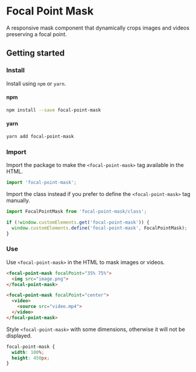 # Focal Point Mask

A responsive mask component that dynamically crops images and videos preserving a focal point.

## Getting started

### Install

Install using `npm` or `yarn`.

#### npm

```bash
npm install --save focal-point-mask
```

#### yarn

```bash
yarn add focal-point-mask
```

### Import

Import the package to make the `<focal-point-mask>` tag available in the HTML.

```js
import 'focal-point-mask';
```

Import the class instead if you prefer to define the `<focal-point-mask>` tag manually.

```js
import FocalPointMask from 'focal-point-mask/class';

if (!window.customElements.get('focal-point-mask')) {
  window.customElements.define('focal-point-mask', FocalPointMask);
}
```

### Use

Use `<focal-point-mask>` in the HTML to mask images or videos.

```html
<focal-point-mask focalPoint="35% 75%">
  <img src="image.png">
</focal-point-mask>

<focal-point-mask focalPoint="center">
  <video>
    <source src="video.mp4">
  </video>
</focal-point-mask>
```

Style `<focal-point-mask>` with some dimensions, otherwise it will not be displayed.

```css
focal-point-mask {
  width: 100%;
  height: 450px;
}
```
